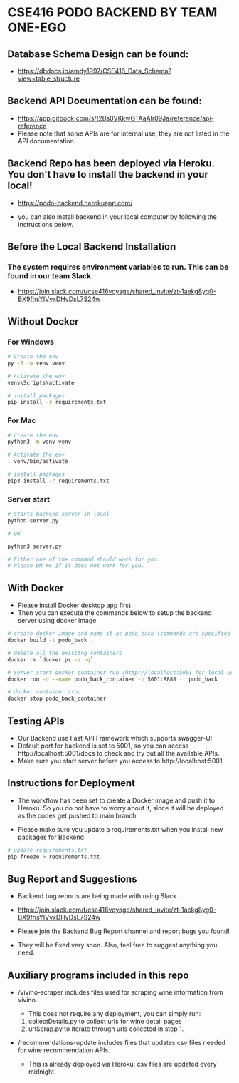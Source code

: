 # CSE416 PODO BACKEND BY TEAM ONE-EGO

## Database Schema Design can be found:
- https://dbdocs.io/amdy1997/CSE416_Data_Schema?view=table_structure

## Backend API Documentation can be found:
- https://app.gitbook.com/s/t2Bs0VKkwGTAaAIr09Ja/reference/api-reference
- Please note that some APIs are for internal use, they are not listed in the API documentation.

## Backend Repo has been deployed via Heroku. You don't have to install the backend in your local!
- https://podo-backend.herokuapp.com/

- you can also install backend in your local computer by following the instructions below.

## Before the Local Backend Installation
### The system requires <strong>environment variables</strong> to run. This can be found in our team Slack.
- https://join.slack.com/t/cse416voyage/shared_invite/zt-1aekg8yg0-BX9fhsYIVvxDHvDsL7S24w

## Without Docker
### For Windows

```bash
# Create the env
py -3 -m venv venv

# Activate the env
venv\Scripts\activate

# install packages
pip install -r requirements.txt
```

### For Mac

```bash
# Create the env
python3 -m venv venv

# Activate the env
. venv/bin/activate

# install packages
pip3 install -r requirements.txt
```

### Server start

```bash
# Starts backend server in local
python server.py

# OR

python3 server.py

# Either one of the command should work for you.
# Please DM me if it does not work for you.
```

## With Docker

- Please install Docker desktop app first
- Then you can execute the commands below to setup the backend server using docker image

```bash
# create docker image and name it as podo_back (commands are specified in Dockerfile)
docker build -t podo_back .

# delete all the exisitng containers
docker rm `docker ps -a -q`

# Server start docker container run (http://localhost:5001 for local use) 
docker run -d --name podo_back_container -p 5001:8888 -t podo_back

# docker container stop
docker stop podo_back_container
```
## Testing APIs
- Our Backend use Fast API Framework which supports swagger-UI
- Default port for backend is set to 5001, so you can access http://localhost:5001/docs to check and try out all the available APIs.
- Make sure you start server before you access to http://localhost:5001

## Instructions for Deployment
- The workflow has been set to create a Docker image and push it to Heroku. So you do not have to worry about it, since it will be deployed as the codes get pushed to main branch

- Please make sure you update a requirements.txt when you install new packages for Backend
```bash
# update requirements.txt
pip freeze > requirements.txt
```

## Bug Report and Suggestions
- Backend bug reports are being made with using Slack.
- https://join.slack.com/t/cse416voyage/shared_invite/zt-1aekg8yg0-BX9fhsYIVvxDHvDsL7S24w

- Please join the Backend Bug Report channel and report bugs you found!
- They will be fixed very soon. Also, feel free to suggest anything you need.

## Auxiliary programs included in this repo

- /vivino-scraper includes files used for scraping wine information from vivino.
    - This does not require any deployment, you can simply run:
    1. collectDetails.py to collect urls for wine detail pages
    2. urlScrap.py to iterate through urls collected in step 1.

- /recommendations-update includes files that updates csv files needed for wine recommendation APIs.
    - This is already deployed via Heroku. csv files are updated every midnight.
